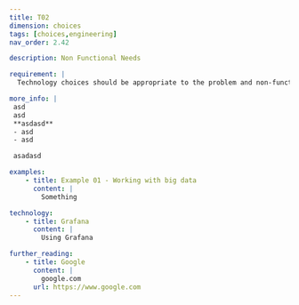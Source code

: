 ```yaml
---
title: T02
dimension: choices
tags: [choices,engineering]
nav_order: 2.42

description: Non Functional Needs

requirement: |
  Technology choices should be appropriate to the problem and non-functional needs. I.e. we are as equally aware of over-engineering as we are of under-engineering.

more_info: |
 asd
 asd
 **asdasd**
 - asd 
 - asd

 asadasd

examples: 
    - title: Example 01 - Working with big data
      content: |
        Something

technology:
    - title: Grafana
      content: |
        Using Grafana

further_reading:
    - title: Google
      content: |
        google.com
      url: https://www.google.com
---
```




